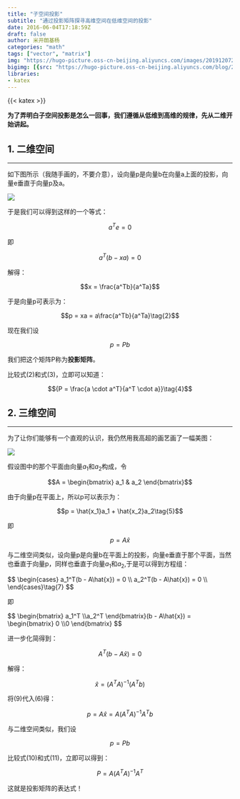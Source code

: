 ```yaml
---
title: "子空间投影"
subtitle: "通过投影矩阵探寻高维空间在低维空间的投影"
date: 2016-06-04T17:18:59Z
draft: false 
author: 米开朗基杨
categories: "math"
tags: ["vector", "matrix"]
img: "https://hugo-picture.oss-cn-beijing.aliyuncs.com/images/20191207222759.png"
bigimg: [{src: "https://hugo-picture.oss-cn-beijing.aliyuncs.com/blog/2019-04-27-080627.jpg"}]
libraries:
- katex
---
```


{{< katex >}}

**为了弄明白子空间投影是怎么一回事，我们遵循从低维到高维的规律，先从二维开始讲起。**

## 1. 二维空间

------

如下图所示（我随手画的，不要介意），设向量p是向量b在向量a上面的投影，向量e垂直于向量p及a。

![](https://cdn.jsdelivr.us/gh/yangchuansheng/imghosting6@main/uPic/1.png)

于是我们可以得到这样的一个等式：

$$ a^Te = 0 $$

即

$$a^T(b-xa) = 0\tag{1}$$

解得：

$$x = \frac{a^Tb}{a^Ta}$$

于是向量p可表示为：

$$p = xa = a\frac{a^Tb}{a^Ta}\tag{2}$$

现在我们设

$$p = Pb\tag{3}$$

我们把这个矩阵P称为**投影矩阵**。

比较式(2)和式(3)，立即可以知道：

$${P = \frac{a \cdot a^T}{a^T \cdot a}}\tag{4}$$

## 2. 三维空间
------

为了让你们能够有一个直观的认识，我仍然用我高超的画艺画了一幅美图：

![](https://cdn.jsdelivr.us/gh/yangchuansheng/imghosting6@main/uPic/3.png)

假设图中的那个平面由向量$a_1$和$a_2$构成，令

$$A = \begin{bmatrix} a_1 & a_2 \end{bmatrix}$$

由于向量p在平面上，所以p可以表示为：

$$p = \hat{x_1}a_1 + \hat{x_2}a_2\tag{5}$$

即

$$p = A\hat{x}\tag{6}$$

与二维空间类似，设向量p是向量b在平面上的投影，向量e垂直于那个平面，当然也垂直于向量p，同样也垂直于向量$a_1$和$a_2$,于是可以得到方程组：

<p>
$$
\begin{cases}
a_1^T(b - A\hat{x}) = 0 \\
a_2^T(b - A\hat{x}) = 0 \\
\end{cases}\tag{7}
$$
</p>

即

<p>
$$
\begin{bmatrix} a_1^T \\a_2^T \end{bmatrix}(b - A\hat{x}) = \begin{bmatrix} 0 \\0 \end{bmatrix}
$$
</p>

进一步化简得到：

$$A^T(b - A\hat{x}) = 0\tag{8}$$

解得：

$$\hat{x} = (A^TA)^{-1}(A^Tb)\tag{9}$$

将(9)代入(6)得：

$$p = A\hat{x} = A(A^TA)^{-1}A^Tb\tag{10}$$

与二维空间类似，我们设

$$p = Pb\tag{11}$$

比较式(10)和式(11)，立即可以得到：

$${P = A(A^TA)^{-1}A^T}\tag{12}$$

这就是投影矩阵的表达式！
